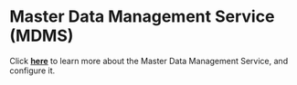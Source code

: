 # Master Data Management Service (MDMS)

Click [**here**](https://core.digit.org/platform/core-services/mdms-master-data-management-service) to learn more about the Master Data Management Service, and configure it.
